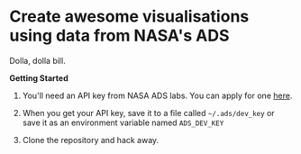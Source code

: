 **Create awesome visualisations using data from NASA's ADS**
============================================================

Dolla, dolla bill.

**Getting Started**

1. You'll need an API key from NASA ADS labs. You can apply for one [here](https://docs.google.com/spreadsheet/viewform?formkey=dFJZbHp1WERWU3hQVVJnZFJjbE05SGc6MQ#gid=0).

2. When you get your API key, save it to a file called ``~/.ads/dev_key`` or save it as an environment variable named ``ADS_DEV_KEY``

3. Clone the repository and hack away.

